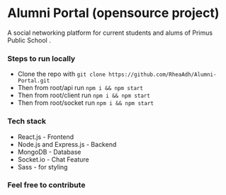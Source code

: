 # Alumni Portal (opensource project)

A social networking platform for current students and alums of Primus Public School .

### Steps to run locally

-   Clone the repo with `git clone https://github.com/RheaAdh/Alumni-Portal.git`
-   Then from root/api run `npm i && npm start`
-   Then from root/client run `npm i && npm start`
-   Then from root/socket run `npm i && npm start`

### Tech stack

-   React.js - Frontend
-   Node.js and Express.js - Backend
-   MongoDB - Database
-   Socket.io - Chat Feature
-   Sass - for styling

### Feel free to contribute
